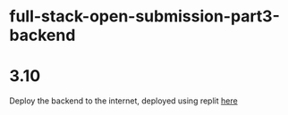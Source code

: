 # full-stack-open-submission-part3-backend

# 3.10
Deploy the backend to the internet, deployed using replit [here](https://nodejs.ikbakk.repl.co)

